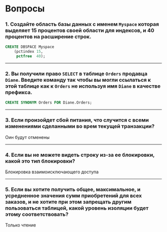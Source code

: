# Вопросы
### 1. Создайте область базы данных с именем `Myspace` которая выделяет 15 процентов своей области для индексов, и 40 процентов на расширение строк.
```sql
CREATE DBSPACE Myspace
    (pctindex 15,
     pctfree  40);
```
***
### 2. Вы получили право `SELECT` в таблице `Orders` продавца `Diane`. Введите команду так чтобы вы могли ссылаться к этой таблице как к `Orders` не используя имя `Diane` в качестве префикса.
```sql
CREATE SYNONYM Orders FOR Diane.Orders;
```
***
### 3. Если произойдет сбой питания, что случится с всеми изменениями сделанными во врем текущей транзакции?
Оин будут отменены
***
### 4. Если вы не можете видеть строку из-за ее блокировки, какой это тип блокировки?
Блокировка взаимоисключающего доступа
***
### 5. Если вы хотите получить общее, максимальное, и усредненное значения сумм приобретений для всех заказов, и не хотите при этом запрещать другим пользоваться таблицей, какой уровень изоляции будет этому соответствовать?
Только чтение
